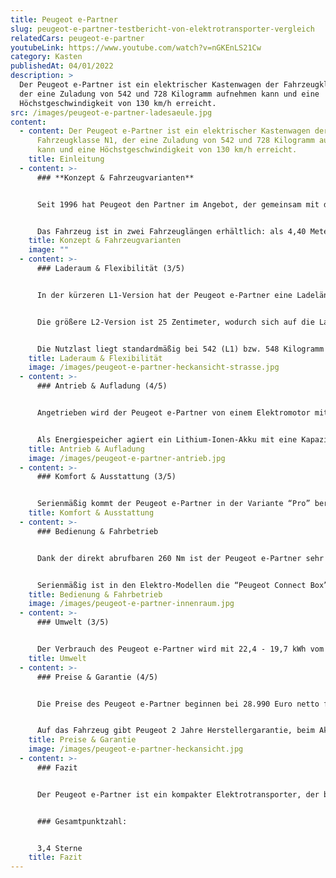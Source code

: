 ```yaml
---
title: Peugeot e-Partner
slug: peugeot-e-partner-testbericht-von-elektrotransporter-vergleich
relatedCars: peugeot-e-partner
youtubeLink: https://www.youtube.com/watch?v=nGKEnLS21Cw
category: Kasten
publishedAt: 04/01/2022
description: >
  Der Peugeot e-Partner ist ein elektrischer Kastenwagen der Fahrzeugklasse N1,
  der eine Zuladung von 542 und 728 Kilogramm aufnehmen kann und eine
  Höchstgeschwindigkeit von 130 km/h erreicht.
src: /images/peugeot-e-partner-ladesaeule.jpg
content:
  - content: Der Peugeot e-Partner ist ein elektrischer Kastenwagen der
      Fahrzeugklasse N1, der eine Zuladung von 542 und 728 Kilogramm aufnehmen
      kann und eine Höchstgeschwindigkeit von 130 km/h erreicht.
    title: Einleitung
  - content: >-
      ### **Konzept & Fahrzeugvarianten**


      Seit 1996 hat Peugeot den Partner im Angebot, der gemeinsam mit dem Citroen Berlingo entwickelt wurde. Die dritte Generation kam 2018 auf dem Markt und hat mit dem Opel Combo sowie dem Toyota Proace City zwei weitere Geschwister. Im Jahr 2021 wurde die elektrische Variante Peugeot e-Partner auf den Markt gebracht.


      Das Fahrzeug ist in zwei Fahrzeuglängen erhältlich: als 4,40 Meter lange L1-Version sowie als L2 mit 25 Zentimeter mehr Länge, die natürlich auch dem Ladevolumen zu Gute kommt Auswahlmöglichkeiten bei der Art oder Größe der Akkus gibt es leider nicht.
    title: Konzept & Fahrzeugvarianten
    image: ""
  - content: >-
      ### Laderaum & Flexibilität (3/5)


      In der kürzeren L1-Version hat der Peugeot e-Partner eine Ladelänge von 1,82 Meter. Die Breite der Ladefläche variiert zwischen 1,53 Meter und 1,73 Meter, während die Höhe des Laderaums 1,20 Meter beträgt. So entsteht ein Laderaum von 3.300 Liter, welches mit der optionalen Multiflex-Doppelbeifahrersitzbank auf 3.800 Liter erweitert werden kann.


      Die größere L2-Version ist 25 Zentimeter, wodurch sich auf die Ladelänge auf 2,17 Meter vergrößert. Somit ist gesamt ein Ladevolumen von 3.900 Liter gegeben. Mit umgeklappter Multiflex-Doppelbeifahrersitzbank sind 4.400 Liter Ladung möglich.


      Die Nutzlast liegt standardmäßig bei 542 (L1) bzw. 548 Kilogramm (L2) und kann gegen Aufpreis auf 720 bzw. 728 Kilogramm erhöht werden. Zudem kann ein ungebremster Anhänger mit einem maximalen Gewicht von 750 Kilogramm angehangen werden.
    title: Laderaum & Flexibilität
    image: /images/peugeot-e-partner-heckansicht-strasse.jpg
  - content: >-
      ### Antrieb & Aufladung (4/5)


      Angetrieben wird der Peugeot e-Partner von einem Elektromotor mit 100 kW Spitzenleistung angetrieben. Dessen Dauerleistung liegt laut Hersteller bei 57 kW und er kann ein Drehmoment von 260 Nm entwickeln. Die Höchstgeschwindigkeit wird elektronisch bei 130 km/h abgeriegelt.


      Als Energiespeicher agiert ein Lithium-Ionen-Akku mit eine Kapazität von 50 kWh. Damit soll das Fahrzeug eine Reichweite von 254 bis 278 Kilometer erreichen. Diese Wegstrecke ist allerdings eher unrealistisch mit Zuladung und normalem Stadtverkehr zu erreichen. Die Aufladung soll mit einer Haushaltssteckdose rund 31 Stunden, mit einer 11 kW-Wallbox rund 5 Stunden dauern. An einer DC-Schnellladesäule soll das Fahrzeug zudem in nur 30 Minuten von 0 auf 100 % Ladung gebracht werden können.
    title: Antrieb & Aufladung
    image: /images/peugeot-e-partner-antrieb.jpg
  - content: >-
      ### Komfort & Ausstattung (3/5)


      Serienmäßig kommt der Peugeot e-Partner in der Variante “Pro” bereits mit einer Berganfahrhilfe, elektrischen Fensterhebern vorn sowie einer Audioanlage mit Touchscreen zum Kunden. Auch ABS, ESP sowie elektrisch einstellbare und beheizbare Außenspiegel sind gratis mit dabei. Die höhere Ausstattungsvariante “Premium” hat zudem eine Klimaanlage sowie die “Peugeot Connect Box”. Für Gewerbetreibende würde sich zudem das “Grip”-Paket mit vielen praktischen Optionen lohnen, allerdings ist ausgerechnet dieses nicht für die elektrische Version erhältlich.
    title: Komfort & Ausstattung
  - content: >-
      ### Bedienung & Fahrbetrieb


      Dank der direkt abrufbaren 260 Nm ist der Peugeot e-Partner sehr flott im Antritt, auch wenn dies bei höheren Geschwindigkeiten deutlich nachlässt. Durch geringen Maße ist das Fahrzeug zudem recht übersichtlich und einfach zu navigieren. Das Fahrzeug kann dank der niedrigen Ladekante von 55 Zentimeter sehr leicht über die Hecktüren oder die rechte Seitentür beladen werden. Optional ist eine zweite Schiebetür verfügbar.


      Serienmäßig ist in den Elektro-Modellen die “Peugeot Connect Box”, welche mit einem GPS-Modul und Notfallbatterie ausgestattet ist. Ein Flottenmanagement-System wird für den Peugeot e-Partner leider nicht angeboten, allerdings kann das Fahrzeug über die optionale “My Peugeot”-App entriegelt oder vorgewärmt werden. Auch lässt sich so aus der Ferne der Ladevorgang überprüfen und planen.
    title: Bedienung & Fahrbetrieb
    image: /images/peugeot-e-partner-innenraum.jpg
  - content: >-
      ### Umwelt (3/5)


      Der Verbrauch des Peugeot e-Partner wird mit 22,4 - 19,7 kWh vom Hersteller angegeben. Dies entspricht Energiekosten von rund 6,00 bis 6,60 Euro auf 100 Kilometer bei einem Strompreis von 30 Cent pro Kilowattstunde. Ein Solarmodul für eine erweiterte Reiche wird nicht angeboten.
    title: Umwelt
  - content: >-
      ### Preise & Garantie (4/5)


      Die Preise des Peugeot e-Partner beginnen bei 28.990 Euro netto für die Kurzversion in der “Pro”-Ausstattungslinie. Als besser ausgestattete “Premium”-Version ist der Elektrotransporter ab 30.380 Euro zzgl. MwSt. verfügbar. Die längere Version L2 ist nur in der Basisversion erhältlich. Diese kostet mindestens 31.540 Euro netto.


      Auf das Fahrzeug gibt Peugeot 2 Jahre Herstellergarantie, beim Akku sind es sogar 6 Jahre bzw. 160.000 Kilometer, bezogen auf 70% Ladekapazität. Gegen Durchrostung sind alle Peugeot-Nutzfahrzeuge auf 5 Jahre abgesichert.
    title: Preise & Garantie
    image: /images/peugeot-e-partner-heckansicht.jpg
  - content: >-
      ### Fazit


      Der Peugeot e-Partner ist ein kompakter Elektrotransporter, der besonders für den urbanen Lieferbetrieb geeignet ist. Zwar wird die Reichweite mit rund 250 Kilometer angegeben, es ist aber sehr unwahrscheinlich, dass diese in der Realität eingehalten werden kann. Dank des komfortablen Innenraums und der guten Ausstattung kommt das Fahrzeug recht hochwertig daher, gleichzeitig können bis zu 4,4 m³ Ladung aufgenommen werden. 


      ### Gesamtpunktzahl:


      3,4 Sterne
    title: Fazit
---
```

